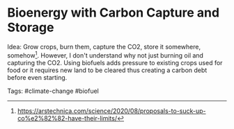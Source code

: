 # Bioenergy with Carbon Capture and Storage

Idea: Grow crops, burn them, capture the CO2, store it somewhere, somehow[^1]. However, I don't understand why not just burning oil and capturing the CO2. Using biofuels adds pressure to existing crops used for food or it requires new land to be cleared thus creating a carbon debt before even starting. 

[^1]: https://arstechnica.com/science/2020/08/proposals-to-suck-up-co%e2%82%82-have-their-limits/


Tags: #climate-change #biofuel
